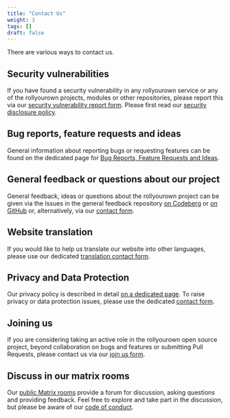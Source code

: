 ```yaml
---
title: "Contact Us"
weight: 3
tags: []
draft: false
---
```

<!--
SPDX-FileCopyrightText: 2022 Wilfred Nicoll <xyzroller@rollyourown.xyz>
SPDX-License-Identifier: CC-BY-SA-4.0
-->

There are various ways to contact us.

<!--more-->

## Security vulnerabilities

If you have found a security vulnerability in any rollyourown service or any of the rollyourown projects, modules or other repositories, please report this via our [security vulnerability report form](https://forms.rollyourown.xyz/security-vulnerability). Please first read our [security disclosure policy](/collaborate/security_vulnerabilities/#security-disclosure-policy).

## Bug reports, feature requests and ideas

General information about reporting bugs or requesting features can be found on the dedicated page for [Bug Reports, Feature Requests and Ideas](/collaborate/bug_reports_feature_requests_ideas).

## General feedback or questions about our project

General feedback, ideas or questions about the rollyourown project can be given via the Issues in the general feedback repository [on Codeberg](https://codeberg.org/rollyourown-xyz/general-feedback/issues) or [on GitHub](https://github.com/rollyourown-xyz/general-feedback/issues) or, alternatively, via our [contact form](https://forms.rollyourown.xyz/contact-us).

## Website translation

If you would like to help us translate our website into other languages, please use our dedicated [translation contact form](https://forms.rollyourown.xyz/translation).

## Privacy and Data Protection

Our privacy policy is described in detail [on a dedicated page](/about/privacy_policy). To raise privacy or data protection issues, please use the dedicated [contact form](https://forms.rollyourown.xyz/data-protection).

## Joining us

If you are considering taking an active role in the rollyourown open source project, beyond collaboration on bugs and features or submitting Pull Requests, please contact us via our [join us form](https://forms.rollyourown.xyz/join-us).

## Discuss in our matrix rooms

Our [public Matrix rooms](/about/public_matrix_rooms) provide a forum for discussion, asking questions and providing feedback. Feel free to explore and take part in the discussion, but please be aware of our [code of conduct](/about/code_of_conduct).
